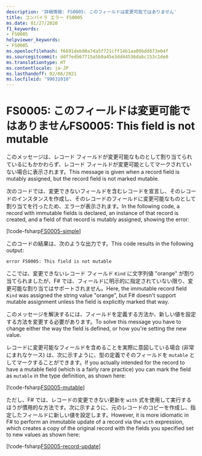 ```yaml
---
description: '詳細情報: FS0005: このフィールドは変更可能ではありません'
title: コンパイラ エラー FS0005
ms.date: 01/27/2020
f1_keywords:
- FS0005
helpviewer_keywords:
- FS0005
ms.openlocfilehash: f6691deb90a7da5f721cff14b1aa09bdd873e04f
ms.sourcegitcommit: ddf7edb67715a5b9a45e3dd44536dabc153c1de0
ms.translationtype: HT
ms.contentlocale: ja-JP
ms.lasthandoff: 02/06/2021
ms.locfileid: "99631010"
---
```

# <a name="fs0005-this-field-is-not-mutable"></a><span data-ttu-id="cff10-103">FS0005: このフィールドは変更可能ではありません</span><span class="sxs-lookup"><span data-stu-id="cff10-103">FS0005: This field is not mutable</span></span>

<span data-ttu-id="cff10-104">このメッセージは、レコード フィールドが変更可能なものとして割り当てられているにもかかわらず、レコード フィールドが変更可能としてマークされていない場合に表示されます。</span><span class="sxs-lookup"><span data-stu-id="cff10-104">This message is given when a record field is mutably assigned, but the record field is not marked mutable.</span></span>

<span data-ttu-id="cff10-105">次のコードでは、変更できないフィールドを含むレコードを宣言し、そのレコードのインスタンスを作成し、そのレコードのフィールドに変更可能なものとして割り当てを行ったため、エラーが表示されます。</span><span class="sxs-lookup"><span data-stu-id="cff10-105">In the following code, a record with immutable fields is declared, an instance of that record is created, and a field of that record is mutably assigned, showing the error:</span></span>

[!code-fsharp[FS0005-simple](~/samples/snippets/fsharp/compiler-messages/fs0005.fsx#L2-L8)]

<span data-ttu-id="cff10-106">このコードの結果は、次のような出力です。</span><span class="sxs-lookup"><span data-stu-id="cff10-106">This code results in the following output:</span></span>

```text
error FS0005: This field is not mutable
```

<span data-ttu-id="cff10-107">ここでは、変更できないレコード フィールド `Kind` に文字列値 "orange" が割り当てられましたが、F# では、フィールドに明示的に指定されていない限り、変更可能な割り当てはサポートされません。</span><span class="sxs-lookup"><span data-stu-id="cff10-107">Here, the immutable record field `Kind` was assigned the string value "orange", but F# doesn't support mutable assignment unless the field is explicitly marked that way.</span></span>

<span data-ttu-id="cff10-108">このメッセージを解決するには、フィールドを定義する方法か、新しい値を設定する方法を変更する必要があります。</span><span class="sxs-lookup"><span data-stu-id="cff10-108">To solve this message you have to change either the way the field is defined, or how you're setting the new value.</span></span>

<span data-ttu-id="cff10-109">レコードに変更可能なフィールドを含めることを実際に意図している場合 (非常にまれなケース) は、次に示すように、型の定義でそのフィールドを `mutable` としてマークすることができます。</span><span class="sxs-lookup"><span data-stu-id="cff10-109">If you actually intended for the record to have a mutable field (which is a fairly rare practice) you can mark the field as `mutable` in the type definition, as shown here:</span></span>

[!code-fsharp[FS0005-mutable](~/samples/snippets/fsharp/compiler-messages/fs0005.fsx#L11-L17)]

<span data-ttu-id="cff10-110">ただし、F# では、レコードの変更できない更新を `with` 式を使用して実行するほうが慣用的な方法です。次に示すように、元のレコードのコピーを作成し、指定したフィールドに新しい値を設定します。</span><span class="sxs-lookup"><span data-stu-id="cff10-110">However, it is more idiomatic in F# to perform an immutable update of a record via the `with` expression, which creates a copy of the original record with the fields you specified set to new values as shown here:</span></span>

[!code-fsharp[FS0005-record-update](~/samples/snippets/fsharp/compiler-messages/fs0005.fsx#L20-L26)]
